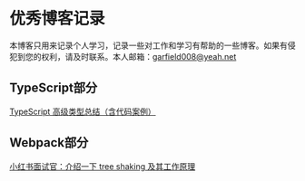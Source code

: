 # 优秀博客记录
本博客只用来记录个人学习，记录一些对工作和学习有帮助的一些博客。如果有侵犯到您的权利，请及时联系。本人邮箱：garfield008@yeah.net

## TypeScript部分

[TypeScript 高级类型总结（含代码案例）](https://segmentfault.com/a/1190000038869363)

## Webpack部分
[小红书面试官：介绍一下 tree shaking 及其工作原理](https://juejin.cn/post/6917053287846035463)